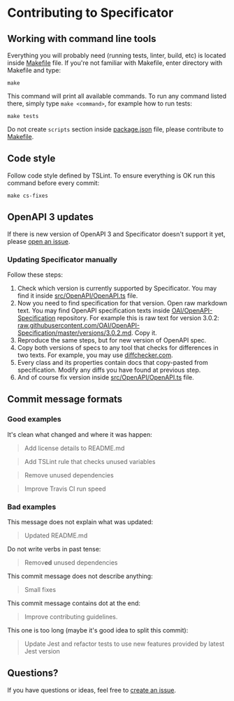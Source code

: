 # Contributing to Specificator

## Working with command line tools

Everything you will probably need (running tests, linter, build, etc) is located inside [Makefile](Makefile) file. If you're not familiar with Makefile, enter directory with Makefile and type:

```console
make
```

This command will print all available commands. To run any command listed there, simply type `make <command>`, for example how to run tests:

```console
make tests
```

Do not create `scripts` section inside [package.json](package.json) file, please contribute to [Makefile](Makefile).

## Code style

Follow code style defined by TSLint. To ensure everything is OK run this command before every commit:

```console
make cs-fixes
```

## OpenAPI 3 updates

If there is new version of OpenAPI 3 and Specificator doesn't support it yet, please [open an issue](https://github.com/flaksp/specificator/issues).

### Updating Specificator manually

Follow these steps:

1. Check which version is currently supported by Specificator. You may find it inside [src/OpenAPI/OpenAPI.ts](src/OpenAPI/OpenAPI.ts) file.
2. Now you need to find specification for that version. Open raw markdown text. You may find OpenAPI specification texts inside [OAI/OpenAPI-Specification](https://github.com/OAI/OpenAPI-Specification) repository. For example this is raw text for version 3.0.2: [raw.githubusercontent.com/OAI/OpenAPI-Specification/master/versions/3.0.2.md](https://raw.githubusercontent.com/OAI/OpenAPI-Specification/master/versions/3.0.2.md). Copy it.
3. Reproduce the same steps, but for new version of OpenAPI spec.
4. Copy both versions of specs to any tool that checks for differences in two texts. For example, you may use [diffchecker.com](https://www.diffchecker.com/).
5. Every class and its properties contain docs that copy-pasted from specification. Modify any diffs you have found at previous step.
6. And of course fix version inside [src/OpenAPI/OpenAPI.ts](src/OpenAPI/OpenAPI.ts) file.

## Commit message formats

### Good examples

It's clean what changed and where it was happen:

> Add license details to README.md

> Add TSLint rule that checks unused variables

> Remove unused dependencies

> Improve Travis CI run speed

### Bad examples

This message does not explain what was updated:

> Updated README.md

Do not write verbs in past tense:

> Remov**ed** unused dependencies

This commit message does not describe anything:

> Small fixes

This commit message contains dot at the end:

> Improve contributing guidelines.

This one is too long (maybe it's good idea to split this commit):

> Update Jest and refactor tests to use new features provided by latest Jest version

## Questions?

If you have questions or ideas, feel free to [create an issue](https://github.com/flaksp/specificator/issues).
